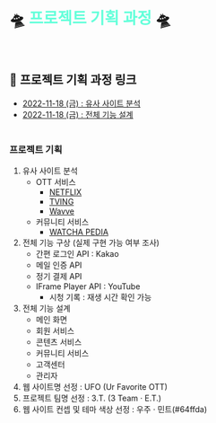 # 🛸 <span style="color: #64ffda;">프로젝트 기획 과정</span> 🛸
<br>

## 🧩 프로젝트 기획 과정 링크

- [2022-11-18 (금) : 유사 사이트 분석](https://github.com/RayJun-M/KH_Final-Project/blob/main/Document/Project-Proposal/Analysis_Similar-Websites.png)
- [2022-11-18 (금) : 전체 기능 설계](https://github.com/RayJun-M/KH_Final-Project/blob/main/Document/Project-Proposal/Functional-Design.png)
<br><br>

### 프로젝트 기획
1. 유사 사이트 분석
	- OTT 서비스
		- [NETFLIX](https://www.netflix.com/kr/)
		- [TVING](https://www.tving.com/onboarding)
		- [Wavve](https://www.wavve.com/index.html)
	- 커뮤니티 서비스
		- [WATCHA PEDIA](https://pedia.watcha.com/ko-KR)
2. 전체 기능 구상 (실제 구현 가능 여부 조사)
	- 간편 로그인 API : Kakao
	- 메일 인증 API
	- 정기 결제 API
	- IFrame Player API : YouTube
		- 시청 기록 : 재생 시간 확인 가능
3. 전체 기능 설계
	- 메인 화면
	- 회원 서비스
	- 콘텐츠 서비스
	- 커뮤니티 서비스
	- 고객센터
	- 관리자
4. 웹 사이트명 선정 : UFO (Ur Favorite OTT)
5. 프로젝트 팀명 선정 : 3.T. (3 Team · E.T.)
6. 웹 사이트 컨셉 및 테마 색상 선정 : 우주 · 민트(#64ffda)